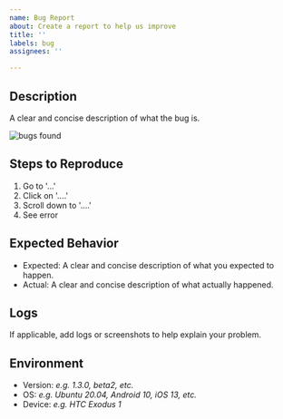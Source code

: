 ```yaml
---
name: Bug Report
about: Create a report to help us improve
title: ''
labels: bug
assignees: ''

---
```


## Description

A clear and concise description of what the bug is.

![bugs found](https://media.giphy.com/media/UAUtB4Oi9U4EM/giphy.gif)

## Steps to Reproduce

1. Go to '...'
2. Click on '....'
3. Scroll down to '....'
4. See error

## Expected Behavior

* Expected: A clear and concise description of what you expected to happen.
* Actual: A clear and concise description of what actually happened.

## Logs

If applicable, add logs or screenshots to help explain your problem.

## Environment

* Version: _e.g. 1.3.0, beta2, etc._
* OS: _e.g. Ubuntu 20.04, Android 10, iOS 13, etc._
* Device: _e.g. HTC Exodus 1_